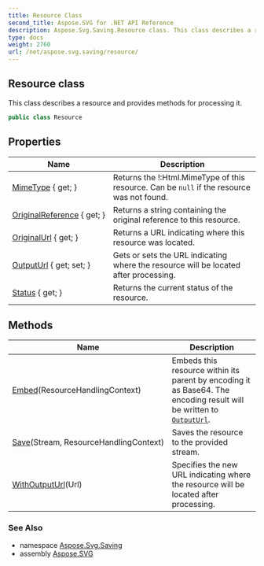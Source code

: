 ```yaml
---
title: Resource Class
second_title: Aspose.SVG for .NET API Reference
description: Aspose.Svg.Saving.Resource class. This class describes a resource and provides methods for processing it
type: docs
weight: 2760
url: /net/aspose.svg.saving/resource/
---
```

## Resource class

This class describes a resource and provides methods for processing it.

```csharp
public class Resource
```

## Properties

| Name | Description |
| --- | --- |
| [MimeType](../../aspose.svg.saving/resource/mimetype/) { get; } | Returns the !:Html.MimeType of this resource. Can be `null` if the resource was not found. |
| [OriginalReference](../../aspose.svg.saving/resource/originalreference/) { get; } | Returns a string containing the original reference to this resource. |
| [OriginalUrl](../../aspose.svg.saving/resource/originalurl/) { get; } | Returns a URL indicating where this resource was located. |
| [OutputUrl](../../aspose.svg.saving/resource/outputurl/) { get; set; } | Gets or sets the URL indicating where the resource will be located after processing. |
| [Status](../../aspose.svg.saving/resource/status/) { get; } | Returns the current status of the resource. |

## Methods

| Name | Description |
| --- | --- |
| [Embed](../../aspose.svg.saving/resource/embed/)(ResourceHandlingContext) | Embeds this resource within its parent by encoding it as Base64. The encoding result will be written to [`OutputUrl`](./outputurl/). |
| [Save](../../aspose.svg.saving/resource/save/)(Stream, ResourceHandlingContext) | Saves the resource to the provided stream. |
| [WithOutputUrl](../../aspose.svg.saving/resource/withoutputurl/)(Url) | Specifies the new URL indicating where the resource will be located after processing. |

### See Also

* namespace [Aspose.Svg.Saving](../../aspose.svg.saving/)
* assembly [Aspose.SVG](../../)
